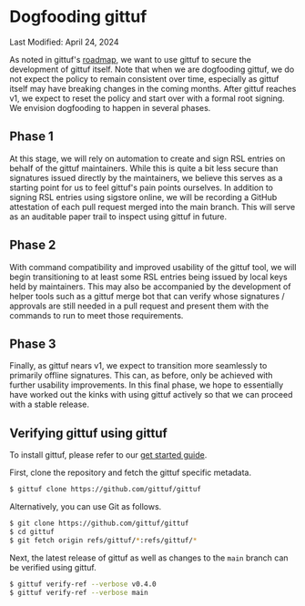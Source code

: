 # Dogfooding gittuf

Last Modified: April 24, 2024

As noted in gittuf's [roadmap](/docs/roadmap.md), we want to use gittuf to
secure the development of gittuf itself. Note that when we are dogfooding
gittuf, we do not expect the policy to remain consistent over time, especially
as gittuf itself may have breaking changes in the coming months. After gittuf
reaches v1, we expect to reset the policy and start over with a formal root
signing. We envision dogfooding to happen in several phases.

## Phase 1

At this stage, we will rely on automation to create and sign RSL entries on
behalf of the gittuf maintainers. While this is quite a bit less secure than
signatures issued directly by the maintainers, we believe this serves as a
starting point for us to feel gittuf's pain points ourselves. In addition to
signing RSL entries using sigstore online, we will be recording a GitHub
attestation of each pull request merged into the main branch. This will serve as
an auditable paper trail to inspect using gittuf in future.

## Phase 2

With command compatibility and improved usability of the gittuf tool, we will
begin transitioning to at least some RSL entries being issued by local keys held
by maintainers. This may also be accompanied by the development of helper tools
such as a gittuf merge bot that can verify whose signatures / approvals are
still needed in a pull request and present them with the commands to run to meet
those requirements.

## Phase 3

Finally, as gittuf nears v1, we expect to transition more seamlessly to
primarily offline signatures. This can, as before, only be achieved with further
usability improvements. In this final phase, we hope to essentially have worked
out the kinks with using gittuf actively so that we can proceed with a stable
release.

## Verifying gittuf using gittuf

To install gittuf, please refer to our [get started guide].

First, clone the repository and fetch the gittuf specific metadata.

```bash
$ gittuf clone https://github.com/gittuf/gittuf
```

Alternatively, you can use Git as follows.

```bash
$ git clone https://github.com/gittuf/gittuf
$ cd gittuf
$ git fetch origin refs/gittuf/*:refs/gittuf/*
```

Next, the latest release of gittuf as well as changes to the `main` branch can
be verified using gittuf.

```bash
$ gittuf verify-ref --verbose v0.4.0
$ gittuf verify-ref --verbose main
```

[get started guide]: /docs/get-started.md
